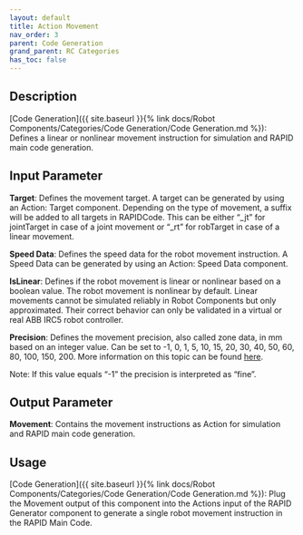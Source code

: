 ```yaml
---
layout: default
title: Action Movement
nav_order: 3
parent: Code Generation
grand_parent: RC Categories
has_toc: false
---
```


## Description

[Code Generation]({{ site.baseurl }}{% link docs/Robot Components/Categories/Code Generation/Code Generation.md %}): Defines a linear or nonlinear movement instruction for simulation and RAPID main code generation.

## Input Parameter

**Target**: Defines the movement target. A target can be generated by using an Action: Target component. Depending on the type of movement, a suffix will be added to all targets in RAPIDCode. This can be either “_jt” for jointTarget in case of a joint movement or “_rt” for robTarget in case of a linear movement.

**Speed Data**: Defines the speed data for the robot movement instruction. A Speed Data can be generated by using an Action: Speed Data component.

**IsLinear**: Defines if the robot movement is linear or nonlinear based on a boolean value. The robot movement is nonlinear by default. Linear movements cannot be simulated reliably in Robot Components but only approximated. Their correct behavior can only be validated in a virtual or real ABB IRC5 robot controller.

**Precision**: Defines the movement precision, also called zone data, in mm based on an integer value. Can be set to -1, 0, 1, 5, 10, 15, 20, 30, 40, 50, 60, 80, 100, 150, 200. More information on this topic can be found [here](http://developercenter.robotstudio.com/landing).

Note: If this value equals “-1” the precision is interpreted as “fine”.

## Output Parameter

**Movement**: Contains the movement instructions as Action for simulation and RAPID main code generation.

## Usage

[Code Generation]({{ site.baseurl }}{% link docs/Robot Components/Categories/Code Generation/Code Generation.md %}): Plug the Movement output of this component into the Actions input of the RAPID Generator component to generate a single robot movement instruction in the RAPID Main Code.
